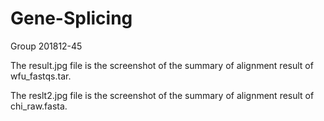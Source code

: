 # Gene-Splicing
Group 201812-45

The result.jpg file is the screenshot of the summary of alignment result of wfu_fastqs.tar.

The reslt2.jpg file is the screenshot of the summary of alignment result of chi_raw.fasta.

